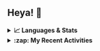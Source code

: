 ## Heya! 👋

<details>
  <summary><strong>📈 Languages & Stats</strong></summary>
  <img src="https://github-readme-stats.vercel.app/api?username=bunningss&show_icons=true&theme=dark&hide_border=true"
       alt="Tayef's GitHub stats" />
  <img src="https://github-readme-stats.vercel.app/api/top-langs/?username=bunningss&show_icons=true&theme=dark&hide_border=true&layout=compact&langs_count=5"
       alt="Tayef's Top GitHub Languages" />
</details>

<details>
<summary><strong> :zap: My Recent Activities </strong></summary>

<!-- ACTIVITY-LIST:START -->
- [bunningss created a repository bunningss/school-manager](https://github.com/bunningss/school-manager//)
- [bunningss pushed to main in bunningss/inventory-manager](https://github.com/bunningss/inventory-manager/compare/7f6ec42695...feb1f2900a)
- [bunningss pushed to main in bunningss/inventory-manager](https://github.com/bunningss/inventory-manager/compare/35beca7273...7f6ec42695)
- [bunningss pushed to main in bunningss/inventory-manager](https://github.com/bunningss/inventory-manager/compare/673c8e56ba...35beca7273)
- [bunningss pushed to main in bunningss/inventory-manager](https://github.com/bunningss/inventory-manager/compare/546ae87efd...673c8e56ba)
<!-- ACTIVITY-LIST:END -->

</details>
